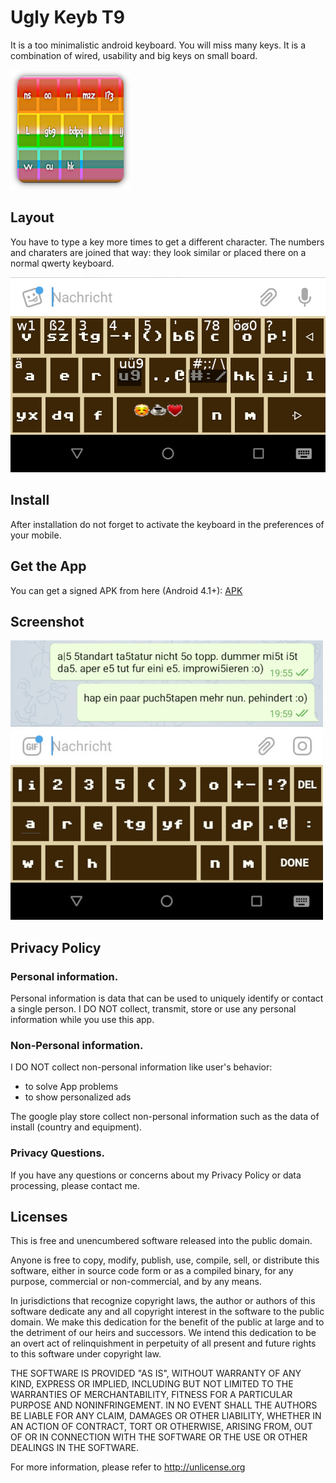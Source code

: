 # Ugly Keyb T9

It is a too minimalistic android keyboard. You will miss many keys. It is a combination of wired, usability and big keys on small board.

![logo](app/src/main/res/mipmap-xxxhdpi/ic_launcher.png)

## Layout

You have to type a key more times to get a different character. The numbers and charaters are
joined that way: they look similar or placed there on a normal qwerty keyboard.

![layout](app/src/main/res/mipmap-xxxhdpi/picture_layout.png)

## Install

After installation do not forget to activate the keyboard in the preferences of your mobile.

## Get the App

You can get a signed APK from here (Android 4.1+): [APK](https://raw.githubusercontent.com/no-go/UglyKeybT9/master/app/release/click.dummer.uglykeyb.apk)

## Screenshot

![Screenshot](picture.jpg)

## Privacy Policy

### Personal information.

Personal information is data that can be used to uniquely identify or contact a single person. I DO NOT collect, transmit, store or use any personal information while you use this app.

### Non-Personal information.

I DO NOT collect non-personal information like user's behavior:

 -  to solve App problems
 -  to show personalized ads

The google play store collect non-personal information such as the data of install (country and equipment).

### Privacy Questions.

If you have any questions or concerns about my Privacy Policy or data processing, please contact me.


## Licenses

This is free and unencumbered software released into the public domain.

Anyone is free to copy, modify, publish, use, compile, sell, or distribute this software, either in source code form or as a compiled binary, for any purpose, commercial or non-commercial, and by any means.

In jurisdictions that recognize copyright laws, the author or authors of this software dedicate any and all copyright interest in the software to the public domain. We make this dedication for the benefit of the public at large and to the detriment of our heirs and successors. We intend this dedication to be an overt act of relinquishment in perpetuity of all present and future rights to this software under copyright law.

THE SOFTWARE IS PROVIDED "AS IS", WITHOUT WARRANTY OF ANY KIND, EXPRESS OR IMPLIED, INCLUDING BUT NOT LIMITED TO THE WARRANTIES OF MERCHANTABILITY, FITNESS FOR A PARTICULAR PURPOSE AND NONINFRINGEMENT. IN NO EVENT SHALL THE AUTHORS BE LIABLE FOR ANY CLAIM, DAMAGES OR OTHER LIABILITY, WHETHER IN AN ACTION OF CONTRACT, TORT OR OTHERWISE, ARISING FROM, OUT OF OR IN CONNECTION WITH THE SOFTWARE OR THE USE OR OTHER DEALINGS IN THE SOFTWARE.

For more information, please refer to http://unlicense.org

